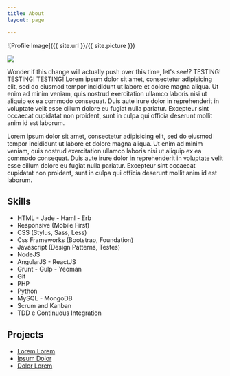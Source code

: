 ```yaml
---
title: About
layout: page

---
```

![Profile Image]({{ site.url }}/{{ site.picture }})

![](https://media.giphy.com/media/TSn2zVInxOm2c/giphy.gif)

<p>Wonder if this change will actually push over this time, let's see!? TESTING! TESTING! TESTING! Lorem ipsum dolor sit amet, consectetur adipisicing elit, sed do eiusmod tempor incididunt ut labore et dolore magna aliqua. Ut enim ad minim veniam, quis nostrud exercitation ullamco laboris nisi ut aliquip ex ea commodo consequat. Duis aute irure dolor in reprehenderit in voluptate velit esse cillum dolore eu fugiat nulla pariatur. Excepteur sint occaecat cupidatat non proident, sunt in culpa qui officia deserunt mollit anim id est laborum.</p>

<p>Lorem ipsum dolor sit amet, consectetur adipisicing elit, sed do eiusmod
tempor incididunt ut labore et dolore magna aliqua. Ut enim ad minim veniam,
quis nostrud exercitation ullamco laboris nisi ut aliquip ex ea commodo
consequat. Duis aute irure dolor in reprehenderit in voluptate velit esse
cillum dolore eu fugiat nulla pariatur. Excepteur sint occaecat cupidatat non
proident, sunt in culpa qui officia deserunt mollit anim id est laborum.</p>

<h2>Skills</h2>

<ul class="skill-list">
<li>HTML - Jade - Haml - Erb</li>
<li>Responsive (Mobile First)</li>
<li>CSS (Stylus, Sass, Less)</li>
<li>Css Frameworks (Bootstrap, Foundation)</li>
<li>Javascript (Design Patterns, Testes)</li>
<li>NodeJS</li>
<li>AngularJS - ReactJS</li>
<li>Grunt - Gulp - Yeoman</li>
<li>Git</li>
<li>PHP</li>
<li>Python</li>
<li>MySQL - MongoDB</li>
<li>Scrum and Kanban</li>
<li>TDD e Continuous Integration</li>
</ul>

<h2>Projects</h2>

<ul>
<li><a href="https://github.com/">Lorem Lorem</a></li>
<li><a href="https://github.com/">Ipsum Dolor</a></li>
<li><a href="https://github.com/">Dolor Lorem</a></li>
</ul>